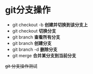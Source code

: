 # git分支操作

+ git checkout -b <name> **创建并切换到该分支上**
+ git checkout <name> **切换分支**
+ git branch **查看所有分支**
+ git branch <name> **创建分支**
+ git branch -d <name> **删除分支**
+ git merge <name> **合并某分支到当前分支**

~~git 分支操作测试~~